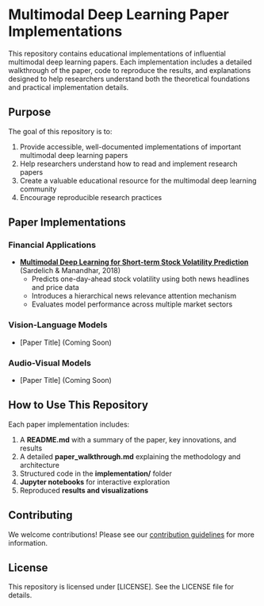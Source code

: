 # Multimodal Deep Learning Paper Implementations

This repository contains educational implementations of influential multimodal deep learning papers. Each implementation includes a detailed walkthrough of the paper, code to reproduce the results, and explanations designed to help researchers understand both the theoretical foundations and practical implementation details.

## Purpose

The goal of this repository is to:

1. Provide accessible, well-documented implementations of important multimodal deep learning papers
2. Help researchers understand how to read and implement research papers
3. Create a valuable educational resource for the multimodal deep learning community
4. Encourage reproducible research practices

## Paper Implementations

### Financial Applications

- [**Multimodal Deep Learning for Short-term Stock Volatility Prediction**](papers/financial/sardelich2018volatility/) (Sardelich & Manandhar, 2018)
  - Predicts one-day-ahead stock volatility using both news headlines and price data
  - Introduces a hierarchical news relevance attention mechanism
  - Evaluates model performance across multiple market sectors

### Vision-Language Models

- [Paper Title] (Coming Soon)

### Audio-Visual Models

- [Paper Title] (Coming Soon)

## How to Use This Repository

Each paper implementation includes:

1. A **README.md** with a summary of the paper, key innovations, and results
2. A detailed **paper_walkthrough.md** explaining the methodology and architecture
3. Structured code in the **implementation/** folder
4. **Jupyter notebooks** for interactive exploration
5. Reproduced **results and visualizations**

## Contributing

We welcome contributions! Please see our [contribution guidelines](CONTRIBUTING.md) for more information.

## License

This repository is licensed under [LICENSE]. See the LICENSE file for details.